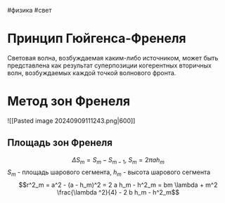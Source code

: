 #физика #свет
# Принцип Гюйгенса-Френеля
Световая волна, возбуждаемая каким-либо источником, может быть представлена как результат суперпозиции когерентных вторичных волн, возбуждаемых каждой точкой волнового фронта.
# Метод зон Френеля
![[Pasted image 20240909111243.png|600]]
## Площадь зон Френеля
$$\Delta S_m = S_m - S_{m - 1}, \ S_m = 2 \pi a h_m$$
$S_m$ - площадь шарового сегмента, $h_m$ - высота шарового сегмента
$$r^2_m = a^2 - (a - h_m)^2 = 2 a h_m - h^2_m = bm \lambda + m^2 \frac{\lambda ^2}{4} - 2 b h_m - h^2_m$$